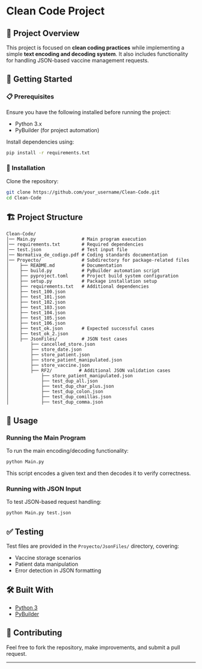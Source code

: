 # Clean Code Project

## 📌 Project Overview
This project is focused on **clean coding practices** while implementing a simple **text encoding and decoding system**. It also includes functionality for handling JSON-based vaccine management requests.

## 🚀 Getting Started

### 📋 Prerequisites
Ensure you have the following installed before running the project:

- Python 3.x
- PyBuilder (for project automation)

Install dependencies using:
```sh
pip install -r requirements.txt
```

### 🔧 Installation
Clone the repository:
```sh
git clone https://github.com/your_username/Clean-Code.git
cd Clean-Code
```

## 🏗 Project Structure
```
Clean-Code/
│── Main.py                 # Main program execution
│── requirements.txt        # Required dependencies
│── test.json               # Test input file
│── Normativa_de_codigo.pdf # Coding standards documentation
│── Proyecto/               # Subdirectory for package-related files
│    ├── README.md          # Documentation
│    ├── build.py           # PyBuilder automation script
│    ├── pyproject.toml     # Project build system configuration
│    ├── setup.py           # Package installation setup
│    ├── requirements.txt   # Additional dependencies
│    ├── test_100.json
│    ├── test_101.json
│    ├── test_102.json
│    ├── test_103.json
│    ├── test_104.json
│    ├── test_105.json
│    ├── test_106.json
│    ├── test_ok.json       # Expected successful cases
│    ├── test_ok_2.json
│    ├── JsonFiles/         # JSON test cases
│        ├── cancelled_store.json
│        ├── store_date.json
│        ├── store_patient.json
│        ├── store_patient_manipulated.json
│        ├── store_vaccine.json
│        ├── RF2/          # Additional JSON validation cases
│            ├── store_patient_manipulated.json
│            ├── test_dup_all.json
│            ├── test_dup_char_plus.json
│            ├── test_dup_colon.json
│            ├── test_dup_comillas.json
│            ├── test_dup_comma.json
```

## 🎯 Usage

### Running the Main Program
To run the main encoding/decoding functionality:
```sh
python Main.py
```
This script encodes a given text and then decodes it to verify correctness.

### Running with JSON Input
To test JSON-based request handling:
```sh
python Main.py test.json
```

## ✅ Testing
Test files are provided in the `Proyecto/JsonFiles/` directory, covering:
- Vaccine storage scenarios
- Patient data manipulation
- Error detection in JSON formatting

## 🛠 Built With
- [Python 3](https://www.python.org/)
- [PyBuilder](https://pybuilder.io/)

## 🤝 Contributing
Feel free to fork the repository, make improvements, and submit a pull request.


---
